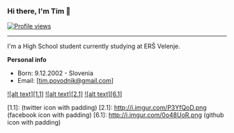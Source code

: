 ### Hi there, I'm Tim 👋 

[![Profile views](http://hits.dwyl.com/AquaBalls/AquaBalls.svg)](http://hits.dwyl.com/AquaBalls/AquaBalls)
<hr></hr>
I'm a High School student currently studying at ERŠ Velenje.

**Personal info**
- Born: 9.12.2002 - Slovenia
- Email: [tim.povodnik@gmail.com]

<!-- display the social media buttons in your README -->

[![alt text][1.1]][1]
[![alt text][2.1]][2]
[![alt text][6.1]][6]


<!-- icons with padding -->

[1.1]: <i class="fa fa-instagram" aria-hidden="true"></i> (twitter icon with padding)
[2.1]: http://i.imgur.com/P3YfQoD.png (facebook icon with padding)
[6.1]: http://i.imgur.com/0o48UoR.png (github icon with padding)

<!-- update these accordingly -->

[1]: https://www.facebook.com/timpovodnik69/
[2]: https://www.facebook.com/timpovodnik69/
[6]: http://www.github.com/AquaBalls

<!-- Please don't remove this: Grab your social icons from https://github.com/carlsednaoui/gitsocial -->
